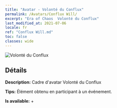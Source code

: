 ```yaml
---
title: "Avatar - Volonté du Conflux"
permalink: /Avatars/Conflux Will/
excerpt: "Era of Chaos  Volonté du Conflux"
last_modified_at: 2021-07-06
locale: fr
ref: "Conflux Will.md"
toc: false
classes: wide
---
```

 ![Volonté du Conflux](/images/a/avatarFrame_117.png)

## Détails

 **Description:** Cadre d'avatar Volonté du Conflux 

 **Tips:** Élément obtenu en participant à un événement. 

 **Is available:**  + 

